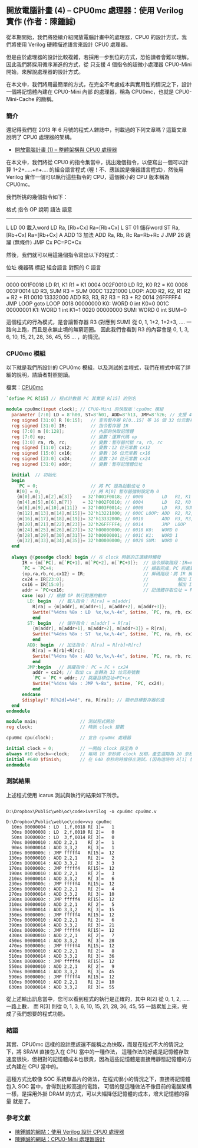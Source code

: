 ## 開放電腦計畫 (4) – CPU0mc 處理器：使用 Verilog 實作 (作者：陳鍾誠)

從本期開始，我們將陸續介紹開放電腦計畫中的處理器，CPU0 的設計方式，我們將使用 Verilog 硬體描述語言來設計
CPU0 處理器。

但是由於處理器的設計比較複雜，若採用一步到位的方式，恐怕讀者會難以理解。因此我們將採用循序漸進的方式，從
只支援 4 個指令的超微小處理器 CPU0-Mini 開始，來解說處理器的設計方式。

在本文中，我們將用最簡單的方式，在完全不考慮成本與實用性的情況之下，設計一個將記憶體內建在 CPU0-Mini 內部
的處理器，稱為 CPU0mc，也就是 CPU0-Mini-Cache 的簡稱。

### 簡介

還記得我們在 2013 年 6 月號的程式人雜誌中，刊載過的下列文章嗎？這篇文章說明了 CPU0 處理器的架構。

* [開放電腦計畫 (1) – 整體架構與 CPU0 處理器](https://dl.dropboxusercontent.com/u/101584453/pmag/201306/htm/article5.html)

在本文中，我們將從 CPU0 的指令集當中，挑出幾個指令，以便寫出一個可以計算 1+2+.....+n+.... 的組合語言程式 
(喔！不、應該說是機器語言程式)，然後用 Verilog 實作一個可以執行這些指令的 CPU，這個微小的 CPU 版本稱為 CPU0mc。

我們所挑的幾個指令如下：

格式    指令        OP      說明                     語法                       語意
-----   ---------   ------  ---------------------    --------------------       ---------------------
L       LD          00      載入word                 LD  Ra, [Rb+Cx]             Ra=[Rb+Cx]
L       ST          01      儲存word                 ST  Ra, [Rb+Cx]             Ra=[Rb+Cx]
A       ADD         13      加法                     ADD Ra, Rb, Rc              Ra=Rb+Rc
J       JMP         26      跳躍 (無條件)            JMP Cx                      PC=PC+Cx

然後，我們就可以用這幾個指令寫出以下的程式：

位址 機器碼    標記  組合語言            對照的 C 語言
---- --------- ----- ----------------    ----------------------------
0000 001F0018        LD   R1, K1         R1 = K1
0004 002F0010        LD   R2, K0         R2 = K0
0008 003F0014        LD   R3, SUM        R3 = SUM
000C 13221000  LOOP: ADD  R2, R2, R1     R2 = R2 + R1
0010 13332000        ADD  R3, R3, R2     R3 = R3 + R2
0014 26FFFFF4        JMP  LOOP           goto LOOP
0018 00000000  K0:   WORD 0              int K0=0
001C 00000001  K1:   WORD 1              int K1=1
0020 00000000  SUM:  WORD 0              int SUM=0

這個程式的行為模式，是會讓暫存器 R3 (對應到 SUM) 從 0, 1, 1+2, 1+2+3, .... 一路向上跑，而且是永無止境的無窮迴圈。
因此我們會看到 R3 的內容會是 0, 1, 3, 6, 10, 15, 21, 28, 36, 45, 55 ... ，的情況。

### CPU0mc 模組

以下就是我們所設計的 CPU0mc 模組，以及測試的主程式，我們在程式中寫了詳細的說明，請讀者對照閱讀。

檔案：[CPU0mc](https://dl.dropboxusercontent.com/u/101584453/pmag/201310/code/cpu0mc.v)

```verilog
`define PC R[15] // 程式計數器 PC 其實是 R[15] 的別名

module cpu0mc(input clock); // CPU0-Mini 的快取版：cpu0mc 模組
  parameter [7:0] LD = 8'h00, ST=8'h01, ADD=8'h13, JMP=8'h26; // 支援 4 個指令
  reg signed [31:0] R [0:15];   // 宣告暫存器 R[0..15] 等 16 個 32 位元暫存器
  reg signed [31:0] IR;         // 指令暫存器 IR
  reg [7:0] m [0:128];          // 內部的快取記憶體
  reg [7:0] op;                 // 變數：運算代碼 op
  reg [3:0] ra, rb, rc;         // 變數：暫存器代號 ra, rb, rc
  reg signed [11:0] cx12;       // 變數：12 位元常數 cx12
  reg signed [15:0] cx16;       // 變數：16 位元常數 cx16
  reg signed [23:0] cx24;       // 變數：24 位元常數 cx24
  reg signed [31:0] addr;       // 變數：暫存記憶體位址

  initial  // 初始化
  begin
    `PC = 0;                    // 將 PC 設為起動位址 0
    R[0] = 0;                   // 將 R[0] 暫存器強制設定為 0
    {m[0],m[1],m[2],m[3]}    = 32'h001F0018; // 0000       LD   R1, K1
    {m[4],m[5],m[6],m[7]}    = 32'h002F0010; // 0004       LD   R2, K0
    {m[8],m[9],m[10],m[11]}  = 32'h003F0014; // 0008       LD   R3, SUM
    {m[12],m[13],m[14],m[15]}= 32'h13221000; // 000C LOOP: ADD  R2, R2, R1
    {m[16],m[17],m[18],m[19]}= 32'h13332000; // 0010       ADD  R3, R3, R2
    {m[20],m[21],m[22],m[23]}= 32'h26FFFFF4; // 0014       JMP  LOOP
    {m[24],m[25],m[26],m[27]}= 32'h00000000; // 0018 K0:   WORD 0
    {m[28],m[29],m[30],m[31]}= 32'h00000001; // 001C K1:   WORD 1
    {m[32],m[33],m[34],m[35]}= 32'h00000000; // 0020 SUM:  WORD 0
  end
  
  always @(posedge clock) begin // 在 clock 時脈的正邊緣時觸發
      IR = {m[`PC], m[`PC+1], m[`PC+2], m[`PC+3]};  // 指令擷取階段：IR=m[PC], 4 個 Byte 的記憶體
      `PC = `PC+4;                                  // 擷取完成，PC 前進到下一個指令位址
      {op,ra,rb,rc,cx12} = IR;                      // 解碼階段：將 IR 解為 {op, ra, rb, rc, cx12}
      cx24 = IR[23:0];                              //           解出 IR[23:0] 放入 cx24
      cx16 = IR[15:0];                              //           解出 IR[15:0] 放入 cx16
      addr = `PC+cx16;                              // 記憶體存取位址 = PC+cx16
      case (op) // 根據 OP 執行對應的動作
        LD: begin   // 載入指令： R[ra] = m[addr]
          R[ra] = {m[addr], m[addr+1], m[addr+2], m[addr+3]};
          $write("%4dns %8x : LD  %x,%x,%-4x", $stime, `PC, ra, rb, cx16);
          end
        ST: begin   // 儲存指令： m[addr] = R[ra]
          {m[addr], m[addr+1], m[addr+2], m[addr+3]} = R[ra];
          $write("%4dns %8x : ST  %x,%x,%-4x", $stime, `PC, ra, rb, cx16);
          end
        ADD: begin  // 加法指令： R[ra] = R[rb]+R[rc]
          R[ra] = R[rb]+R[rc];
          $write("%4dns %8x : ADD %x,%x,%-4x", $stime, `PC, ra, rb, rc);
          end
        JMP:begin   // 跳躍指令： PC = PC + cx24
          addr = cx24; // 取出 cx 並轉為 32 位元有號數
          `PC = `PC + addr; // 跳躍目標位址=PC+cx
          $write("%4dns %8x : JMP %-8x", $stime, `PC, cx24);
          end
      endcase
      $display(" R[%2d]=%4d", ra, R[ra]); // 顯示目標暫存器的值
  end
endmodule

module main;                // 測試程式開始
reg clock;                  // 時脈 clock 變數

cpu0mc cpu(clock);          // 宣告 cpu0mc 處理器

initial clock = 0;          // 一開始 clock 設定為 0
always #10 clock=~clock;    // 每隔 10 奈秒將 clock 反相，產生週期為 20 奈秒的時脈
initial #640 $finish;       // 在 640 奈秒的時候停止測試。(因為這時的 R[1] 恰好是 1+2+...+10=55 的結果)
endmodule
```

### 測試結果

上述程式使用 icarus 測試與執行的結果如下所示。


```

D:\Dropbox\Public\web\oc\code>iverilog -o cpu0mc cpu0mc.v

D:\Dropbox\Public\web\oc\code>vvp cpu0mc
  10ns 00000004 : LD  1,f,0018 R[ 1]=   1
  30ns 00000008 : LD  2,f,0010 R[ 2]=   0
  50ns 0000000c : LD  3,f,0014 R[ 3]=   0
  70ns 00000010 : ADD 2,2,1    R[ 2]=   1
  90ns 00000014 : ADD 3,3,2    R[ 3]=   1
 110ns 0000000c : JMP fffff4   R[15]=  12
 130ns 00000010 : ADD 2,2,1    R[ 2]=   2
 150ns 00000014 : ADD 3,3,2    R[ 3]=   3
 170ns 0000000c : JMP fffff4   R[15]=  12
 190ns 00000010 : ADD 2,2,1    R[ 2]=   3
 210ns 00000014 : ADD 3,3,2    R[ 3]=   6
 230ns 0000000c : JMP fffff4   R[15]=  12
 250ns 00000010 : ADD 2,2,1    R[ 2]=   4
 270ns 00000014 : ADD 3,3,2    R[ 3]=  10
 290ns 0000000c : JMP fffff4   R[15]=  12
 310ns 00000010 : ADD 2,2,1    R[ 2]=   5
 330ns 00000014 : ADD 3,3,2    R[ 3]=  15
 350ns 0000000c : JMP fffff4   R[15]=  12
 370ns 00000010 : ADD 2,2,1    R[ 2]=   6
 390ns 00000014 : ADD 3,3,2    R[ 3]=  21
 410ns 0000000c : JMP fffff4   R[15]=  12
 430ns 00000010 : ADD 2,2,1    R[ 2]=   7
 450ns 00000014 : ADD 3,3,2    R[ 3]=  28
 470ns 0000000c : JMP fffff4   R[15]=  12
 490ns 00000010 : ADD 2,2,1    R[ 2]=   8
 510ns 00000014 : ADD 3,3,2    R[ 3]=  36
 530ns 0000000c : JMP fffff4   R[15]=  12
 550ns 00000010 : ADD 2,2,1    R[ 2]=   9
 570ns 00000014 : ADD 3,3,2    R[ 3]=  45
 590ns 0000000c : JMP fffff4   R[15]=  12
 610ns 00000010 : ADD 2,2,1    R[ 2]=  10
 630ns 00000014 : ADD 3,3,2    R[ 3]=  55
```

從上述輸出訊息當中，您可以看到程式的執行是正確的，其中 R[2] 從 0, 1, 2, ..... 一路上數，
而 R[3] 則從 0, 1, 3, 6, 10, 15, 21, 28, 36, 45, 55 一路累加上來，完成了我們想要的程式功能。
 
 
### 結語

其實、CPU0mc 這樣的設計應該還不能稱之為快取，而是在程式不大的情況之下，將 SRAM 直接包入在 CPU 當中的一種作法，
這種作法的好處是記憶體存取速度很快，但相對的記憶體成本也很貴，因為這些記憶體是直接用靜態記憶體的方式內建在
CPU 當中的。

這種方式比較像 SOC 系統單晶片的做法，在程式很小的情況之下，直接將記憶體包入 SOC 當中，會得到比較高速的電路，
可惜的是這種做法不像目前的電腦架構一樣，是採用外掛 DRAM 的方式，可以大幅降低記憶體的成本，增大記憶體的容量
就是了。

### 參考文獻
* [陳鍾誠的網站：使用 Verilog 設計 CPU0 處理器](http://ccckmit.wikidot.com/ve:cpu0s)
* [陳鍾誠的網站：CPU0-Mini 處理器設計](http://ccckmit.wikidot.com/ve:cpu0m)

